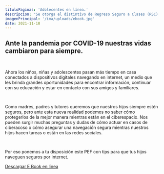 ```yaml
---
tituloPaginas: 'Adolecentes en línea.'
descripcion: 'Se otorga el distintivo de Regreso Seguro a Clases (RSC), el cual la identifica como escuela segura y comprometida en el ámbito de su competencia para dar cumplimiento al servicio público educativo.'
imagenPrincipal: '/ima/uploads/ebook.jpg'
date: 2021-11-10
---
```


## Ante la pandemia por COVID-19 nuestras vidas cambiaron para siempre.

<br>

Ahora los niños, niñas y adolescentes pasan más tiempo en casa conectados a dispositivos digitales navegando en internet, un medio que les brinda grandes oportunidades para encontrar información, continuar con su educación y estar en contacto con sus amigos y familiares.

<br>

Como madres, padres y tutores queremos que nuestros hijos siempre estén seguros, pero ante esta nueva realidad podemos no saber cómo protegerlos de la mejor manera mientras están en el ciberespacio. Nos pueden surgir muchas preguntas y dudas de cómo actuar en casos de ciberacoso o cómo asegurar una navegación segura mientras nuestros hijos hacen tareas o están  en las redes sociales.

<br>

Por eso ponemos a tu disposición este PEF con tips para que tus hijos naveguen seguros por internet.



[Descargar E Book en línea](/ima/uploads/ebook.pdf)

